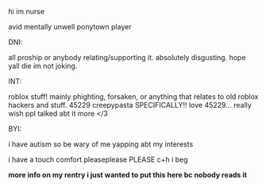 hi im nurse

avid mentally unwell ponytown player

DNI:

all proship or anybody relating/supporting it. absolutely disgusting. hope yall die im not joking.

INT:

roblox stuff! mainly phighting, forsaken, or anything that relates to old roblox hackers and stuff. 45229 creepypasta SPECIFICALLY!! love 45229... really wish ppl talked abt it more </3

BYI:

i have autism so be wary of me yapping abt my interests

i have a touch comfort pleaseplease PLEASE c+h i beg

**more info on my rentry i just wanted to put this here bc nobody reads it**

